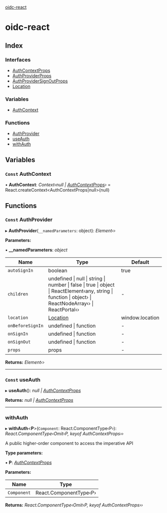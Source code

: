 [oidc-react](README.md)

# oidc-react

## Index

### Interfaces

* [AuthContextProps](interfaces/authcontextprops.md)
* [AuthProviderProps](interfaces/authproviderprops.md)
* [AuthProviderSignOutProps](interfaces/authprovidersignoutprops.md)
* [Location](interfaces/location.md)

### Variables

* [AuthContext](README.md#const-authcontext)

### Functions

* [AuthProvider](README.md#const-authprovider)
* [useAuth](README.md#const-useauth)
* [withAuth](README.md#withauth)

## Variables

### `Const` AuthContext

• **AuthContext**: *Context‹null | [AuthContextProps](interfaces/authcontextprops.md)›* = React.createContext<AuthContextProps|null>(null)

## Functions

### `Const` AuthProvider

▸ **AuthProvider**(`__namedParameters`: object): *Element‹›*

**Parameters:**

▪ **__namedParameters**: *object*

Name | Type | Default |
------ | ------ | ------ |
`autoSignIn` | boolean | true |
`children` | undefined &#124; null &#124; string &#124; number &#124; false &#124; true &#124; object &#124; ReactElement‹any, string &#124; function &#124; object› &#124; ReactNodeArray‹› &#124; ReactPortal‹› | - |
`location` | [Location](interfaces/location.md) | window.location |
`onBeforeSignIn` | undefined &#124; function | - |
`onSignIn` | undefined &#124; function | - |
`onSignOut` | undefined &#124; function | - |
`props` | props | - |

**Returns:** *Element‹›*

___

### `Const` useAuth

▸ **useAuth**(): *null | [AuthContextProps](interfaces/authcontextprops.md)*

**Returns:** *null | [AuthContextProps](interfaces/authcontextprops.md)*

___

###  withAuth

▸ **withAuth**<**P**>(`Component`: React.ComponentType‹P›): *React.ComponentType‹Omit‹P, keyof AuthContextProps››*

A public higher-order component to access the imperative API

**Type parameters:**

▪ **P**: *[AuthContextProps](interfaces/authcontextprops.md)*

**Parameters:**

Name | Type |
------ | ------ |
`Component` | React.ComponentType‹P› |

**Returns:** *React.ComponentType‹Omit‹P, keyof AuthContextProps››*
